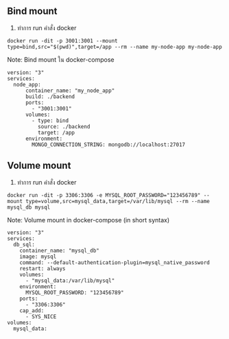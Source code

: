 ## Bind mount

1. ทำการ run คำสั่ง docker

```
docker run -dit -p 3001:3001 --mount type=bind,src="$(pwd)",target=/app --rm --name my-node-app my-node-app
```

Note: Bind mount ใน docker-compose

```
version: "3"
services:
  node_app:
      container_name: "my_node_app"
      build: ./backend
      ports:
        - "3001:3001"
      volumes:
        - type: bind
          source: ./backend
          target: /app
      environment:
        MONGO_CONNECTION_STRING: mongodb://localhost:27017
```

## Volume mount

1. ทำการ run คำสั่ง docker

```
docker run -dit -p 3306:3306 -e MYSQL_ROOT_PASSWORD="123456789" --mount type=volume,src=mysql_data,target=/var/lib/mysql --rm --name mysql_db mysql
```

Note: Volume mount in docker-compose (in short syntax)

```
version: "3"
services:
  db_sql:
    container_name: "mysql_db"
    image: mysql
    command: --default-authentication-plugin=mysql_native_password
    restart: always
    volumes:
      - "mysql_data:/var/lib/mysql"
    environment:
      MYSQL_ROOT_PASSWORD: "123456789"
    ports:
      - "3306:3306"
    cap_add:
      - SYS_NICE
volumes:
  mysql_data:

```
